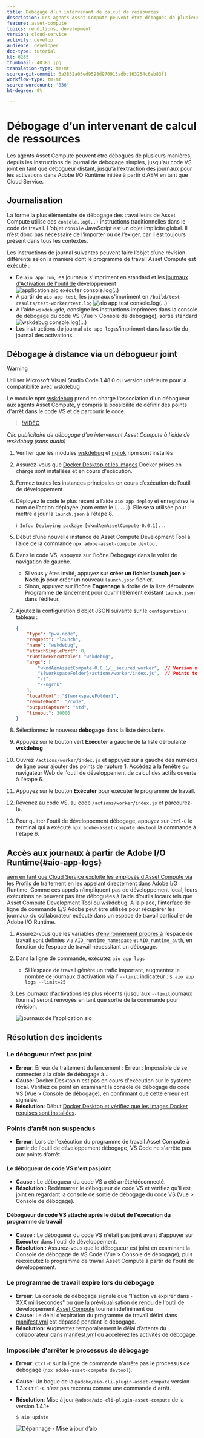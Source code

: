 ```yaml
---
title: Débogage d’un intervenant de calcul de ressources
description: Les agents Asset Compute peuvent être débogués de plusieurs manières, depuis les instructions de journal de débogage simples, jusqu'au code VS joint en tant que débogueur distant, jusqu'à l'extraction des journaux pour les activations dans Adobe I/O Runtime initiée à partir d'AEM en tant que Cloud Service.
feature: asset-compute
topics: renditions, development
version: cloud-service
activity: develop
audience: developer
doc-type: tutorial
kt: 6285
thumbnail: 40383.jpg
translation-type: tm+mt
source-git-commit: 3a3832a05ed9598d970915adbc163254c6eb83f1
workflow-type: tm+mt
source-wordcount: '836'
ht-degree: 0%

---
```



# Débogage d’un intervenant de calcul de ressources

Les agents Asset Compute peuvent être débogués de plusieurs manières, depuis les instructions de journal de débogage simples, jusqu&#39;au code VS joint en tant que débogueur distant, jusqu&#39;à l&#39;extraction des journaux pour les activations dans Adobe I/O Runtime initiée à partir d&#39;AEM en tant que Cloud Service.

## Journalisation

La forme la plus élémentaire de débogage des travailleurs de Asset Compute utilise des `console.log(..)` instructions traditionnelles dans le code de travail. L’objet `console` JavaScript est un objet implicite global. Il n’est donc pas nécessaire de l’importer ou de l’exiger, car il est toujours présent dans tous les contextes.

Les instructions de journal suivantes peuvent faire l’objet d’une révision différente selon la manière dont le programme de travail Asset Compute est exécuté :

+ De `aio app run`, les journaux s&#39;impriment en standard et les [journaux d&#39;Activation de l&#39;outil de](../develop/development-tool.md) développement
   ![application aio exécuter console.log(..)](./assets/debug/console-log__aio-app-run.png)
+ A partir de `aio app test`, les journaux s&#39;impriment en `/build/test-results/test-worker/test.log`
   ![aio app test console.log(...)](./assets/debug/console-log__aio-app-test.png)
+ A l&#39;aide `wskdebug`de, consigne les instructions imprimées dans la console de débogage du code VS (Vue > Console de débogage), sortie standard
   ![wskdebug console.log(...)](./assets/debug/console-log__wskdebug.png)
+ Les instructions de journal `aio app logs`s’impriment dans la sortie du journal des activations.

## Débogage à distance via un débogueur joint

>[!WARNING]
>
>Utiliser Microsoft Visual Studio Code 1.48.0 ou version ultérieure pour la compatibilité avec wskdebug

Le module npm [wskdebug](https://www.npmjs.com/package/@openwhisk/wskdebug) prend en charge l&#39;association d&#39;un débogueur aux agents Asset Compute, y compris la possibilité de définir des points d&#39;arrêt dans le code VS et de parcourir le code.

>[!VIDEO](https://video.tv.adobe.com/v/40383/?quality=12&learn=on)

_Clic publicitaire de débogage d’un intervenant Asset Compute à l’aide de wskdebug (sans audio)_

1. Vérifier que les modules [wskdebug](../set-up/development-environment.md#wskdebug) et [ngrok](../set-up/development-environment.md#ngork) npm sont installés
1. Assurez-vous que [Docker Desktop et les images](../set-up/development-environment.md#docker) Docker prises en charge sont installées et en cours d&#39;exécution.
1. Fermez toutes les instances principales en cours d’exécution de l’outil de développement.
1. Déployez le code le plus récent à l’aide `aio app deploy` et enregistrez le nom de l’action déployée (nom entre le `[...]`). Elle sera utilisée pour mettre à jour la `launch.json` à l’étape 8.

   ```
   ℹ Info: Deploying package [wkndAemAssetCompute-0.0.1]...
   ```
1. Début d’une nouvelle instance de Asset Compute Development Tool à l’aide de la commande `npx adobe-asset-compute devtool`
1. Dans le code VS, appuyez sur l’icône Débogage dans le volet de navigation de gauche.
   + Si vous y êtes invité, appuyez sur __créer un fichier launch.json > Node.js__ pour créer un nouveau `launch.json` fichier.
   + Sinon, appuyez sur l’icône __Engrenage__ à droite de la liste déroulante Programme __de__ lancement pour ouvrir l’élément existant `launch.json` dans l’éditeur.
1. Ajoutez la configuration d’objet JSON suivante sur le `configurations` tableau :

   ```json
   {
       "type": "pwa-node",
       "request": "launch",
       "name": "wskdebug",
       "attachSimplePort": 0,
       "runtimeExecutable": "wskdebug",
       "args": [
           "wkndAemAssetCompute-0.0.1/__secured_worker",  // Version must match your Asset Compute worker's version
           "${workspaceFolder}/actions/worker/index.js",  // Points to your worker
           "-l",
           "--ngrok"
       ],
       "localRoot": "${workspaceFolder}",
       "remoteRoot": "/code",
       "outputCapture": "std",
       "timeout": 30000
   }
   ```

1. Sélectionnez le nouveau __débogage__ dans la liste déroulante.
1. Appuyez sur le bouton vert __Exécuter__ à gauche de la liste déroulante __wskdebug__ .
1. Ouvrez `/actions/worker/index.js` et appuyez sur à gauche des numéros de ligne pour ajouter des points de rupture 1. Accédez à la fenêtre du navigateur Web de l&#39;outil de développement de calcul des actifs ouverte à l&#39;étape 6.
1. Appuyez sur le bouton __Exécuter__ pour exécuter le programme de travail.
1. Revenez au code VS, au code `/actions/worker/index.js` et parcourez-le.
1. Pour quitter l&#39;outil de développement débogage, appuyez sur `Ctrl-C` le terminal qui a exécuté `npx adobe-asset-compute devtool` la commande à l&#39;étape 6.

## Accès aux journaux à partir de Adobe I/O Runtime{#aio-app-logs}

[aem en tant que Cloud Service exploite les employés d&#39;Asset Compute via les Profils](../deploy/processing-profiles.md) de traitement en les appelant directement dans Adobe I/O Runtime. Comme ces appels n’impliquent pas de développement local, leurs exécutions ne peuvent pas être déboguées à l’aide d’outils locaux tels que Asset Compute Development Tool ou wskdebug. A la place, l&#39;interface de ligne de commande E/S Adobe peut être utilisée pour récupérer les journaux du collaborateur exécuté dans un espace de travail particulier de Adobe I/O Runtime.

1. Assurez-vous que les variables [d’environnement propres à](../deploy/runtime.md) l’espace de travail sont définies via `AIO_runtime_namespace` et `AIO_runtime_auth`, en fonction de l’espace de travail nécessitant un débogage.
1. Dans la ligne de commande, exécutez `aio app logs`
   + Si l’espace de travail génère un trafic important, augmentez le nombre de journaux d’activation via l’ `--limit` indicateur :
      `$ aio app logs --limit=25`
1. Les journaux d&#39;activations les plus récents (jusqu&#39;aux `--limit`journaux fournis) seront renvoyés en tant que sortie de la commande pour révision.

   ![journaux de l’application aio](./assets/debug/aio-app-logs.png)

## Résolution des incidents

### Le débogueur n’est pas joint

+ __Erreur__: Erreur de traitement du lancement : Erreur : Impossible de se connecter à la cible de débogage à...
+ __Cause__: Docker Desktop n&#39;est pas en cours d&#39;exécution sur le système local. Vérifiez ce point en examinant la console de débogage du code VS (Vue > Console de débogage), en confirmant que cette erreur est signalée.
+ __Résolution__: Début [Docker Desktop et vérifiez que les images Docker requises sont installées](../set-up/development-environment.md#docker).

### Points d’arrêt non suspendus

+ __Erreur__: Lors de l&#39;exécution du programme de travail Asset Compute à partir de l&#39;outil de développement débogage, VS Code ne s&#39;arrête pas aux points d&#39;arrêt.

#### Le débogueur de code VS n&#39;est pas joint

+ __Cause :__ Le débogueur du code VS a été arrêté/déconnecté.
+ __Résolution :__ Redémarrez le débogueur de code VS et vérifiez qu&#39;il est joint en regardant la console de sortie de débogage du code VS (Vue > Console de débogage).

#### Débogueur de code VS attaché après le début de l&#39;exécution du programme de travail

+ __Cause :__ Le débogueur du code VS n&#39;était pas joint avant d&#39;appuyer sur __Exécuter__ dans l&#39;outil de développement.
+ __Résolution :__ Assurez-vous que le débogueur est joint en examinant la Console de débogage de VS Code (Vue > Console de débogage), puis réexécutez le programme de travail Asset Compute à partir de l&#39;outil de développement.

### Le programme de travail expire lors du débogage

+ __Erreur__: La console de débogage signale que &quot;l&#39;action va expirer dans -XXX millisecondes&quot; ou que la prévisualisation de rendu de l&#39;outil de développement [Asset Compute](../develop/development-tool.md) tourne indéfiniment ou
+ __Cause__: Le délai d’expiration du programme de travail défini dans [manifest.yml](../develop/manifest.md) est dépassé pendant le débogage.
+ __Résolution__: Augmentez temporairement le délai d’attente du collaborateur dans [manifest.yml](../develop/manifest.md) ou accélérez les activités de débogage.

### Impossible d&#39;arrêter le processus de débogage

+ __Erreur__: `Ctrl-C` sur la ligne de commande n&#39;arrête pas le processus de débogage (`npx adobe-asset-compute devtool`).
+ __Cause__: Un bogue de la `@adobe/aio-cli-plugin-asset-compute` version 1.3.x `Ctrl-C` n&#39;est pas reconnu comme une commande d&#39;arrêt.
+ __Résolution__: Mise à jour `@adobe/aio-cli-plugin-asset-compute` de la version 1.4.1+

   ```
   $ aio update
   ```

   ![Dépannage - Mise à jour d’aio](./assets/debug/troubleshooting__terminate.png)
